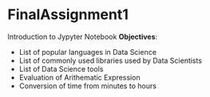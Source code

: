 # FinalAssignment1
Introduction to Jypyter Notebook
**Objectives**:
- List of popular languages in Data Science
- List of commonly used libraries used by Data Scientists
- List of Data Science tools
- Evaluation of Arithematic Expression
- Conversion of time from minutes to hours
